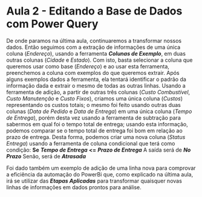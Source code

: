 # Aula 2 - Editando a Base de Dados com Power Query

De onde paramos na última aula, continuaremos a transformar nossos dados. Então seguimos com a extração de informações de uma única coluna (*Endereço*), usando a ferramenta ***Colunas de Exemplo***, em duas outras colunas (*Cidade* e *Estado*). Com isto, basta selecionar a coluna que queremos usar como base (*Endereço*) e ao usar esta ferramenta, preenchemos a coluna com exemplos do que queremos extrair. Após alguns exemplos dados a ferramenta, ela tentará identificar o padrão da informação dada e extrair o mesmo de todas as outras linhas.
Usando a ferramenta de adição, a partir de outras três colunas (*Custo Combustível*, *Custo Manutenção* e *Custo Fixos*), criamos uma única coluna (*Custos*) representando os custos totais; o mesmo foi feito usando outras duas colunas (*Data de Pedido* e *Data de Entrega*) em uma única coluna (*Tempo de Entrega*), porém desta vez usando a ferramenta de subtração para sabermos em qual foi o tempo total de entrega; usando esta informação, podemos comparar se o tempo total de entrega foi bom em relação ao prazo de entrega. Desta forma, podemos criar uma nova coluna (*Status Entrega*) usando a ferramenta de coluna condicional que terá como condição:
**Se** ***Tempo de Entrega*** **<=** ***Prazo de Entrega***
 A saída será de ***No Prazo***
 Senão, será de ***Atrasada***
 
Foi dado também um exemplo de adição de uma linha nova para comprovar a eficiência da automação do PowerBi que, como explicado na última aula, irá se utilizar das ***Etapas Aplicadas*** para transformar quaisquer novas linhas de informações em dados prontos para análise.
